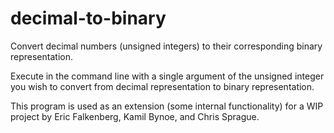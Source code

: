 decimal-to-binary
=================

Convert decimal numbers (unsigned integers) to their corresponding binary representation.

Execute in the command line with a single argument of the unsigned integer you wish
to convert from decimal representation to binary representation.

This program is used as an extension (some internal functionality) for a WIP project by 
Eric Falkenberg, Kamil Bynoe, and Chris Sprague.
